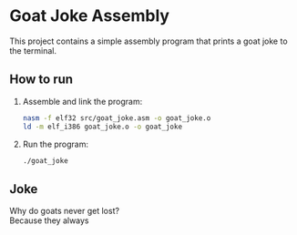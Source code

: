 # Goat Joke Assembly

This project contains a simple assembly program that prints a goat joke to the terminal.

## How to run

1. Assemble and link the program:
   ```bash
   nasm -f elf32 src/goat_joke.asm -o goat_joke.o
   ld -m elf_i386 goat_joke.o -o goat_joke
   ```

2. Run the program:
   ```bash
   ./goat_joke
   ```

## Joke

Why do goats never get lost?  
Because they always